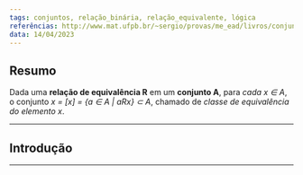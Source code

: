 ```yaml
---
tags: conjuntos, relação_binária, relação_equivalente, lógica
referências: http://www.mat.ufpb.br/~sergio/provas/me_ead/livros/conjunto_quociente.pdf
data: 14/04/2023
---
```

## Resumo

Dada uma **relação de equivalência R** em um **conjunto A**, para *cada x ∈ A*, o conjunto *x = \[x] = {a ∈ A | aRx} ⊂ A*, chamado de *classe de equivalência do elemento x*.

---
## Introdução
---
